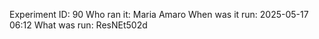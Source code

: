 Experiment ID: 90
Who ran it: Maria Amaro
When was it run: 2025-05-17 06:12
What was run: ResNEt502d
